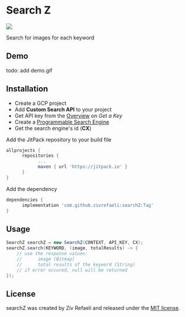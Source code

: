 # Search Z
[![](https://jitpack.io/v/zivrefaeli/searchZ.svg)](https://jitpack.io/#zivrefaeli/searchZ)

Search for images for each keyword

## Demo
todo: add demo.gif

## Installation
- Create a GCP project
- Add **Custom Search API** to your project
- Get API key from the [Overview](https://developers.google.com/custom-search/v1/overview) on *Get a Key*
- Create a [Programmable Search Engine](https://programmablesearchengine.google.com/about)
- Get the search engine's id (**CX**)

Add the JitPack repository to your build file
```gradle
allprojects {
      repositories {
            ...
            maven { url 'https://jitpack.io' }
      }
}
```

Add the dependency
```gradle
dependencies {
      implementation 'com.github.zivrefaeli:searchZ:Tag'
}
```

## Usage
```java
SearchZ searchZ = new SearchZ(CONTEXT, API_KEY, CX);
searchZ.search(KEYWORD, (image, totalResults) -> {
    // use the response values:
    //      image (Bitmap)
    //      total results of the keyword (String)
    // if error occured, null will be returned
});
```

## License
searchZ was created by Ziv Refaeli and released under the [MIT license](https://github.com/zivrefaeli/searchZ/blob/master/LICENCE).
